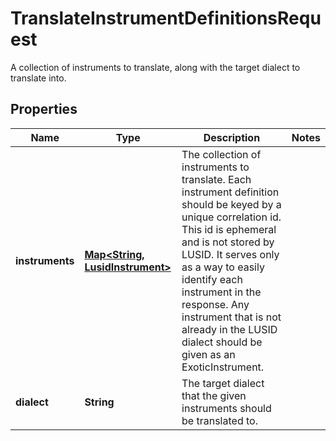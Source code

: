 

# TranslateInstrumentDefinitionsRequest

A collection of instruments to translate, along with the target dialect to translate into.

## Properties

Name | Type | Description | Notes
------------ | ------------- | ------------- | -------------
**instruments** | [**Map&lt;String, LusidInstrument&gt;**](LusidInstrument.md) | The collection of instruments to translate.                Each instrument definition should be keyed by a unique correlation id. This id is ephemeral  and is not stored by LUSID. It serves only as a way to easily identify each instrument in the response.                Any instrument that is not already in the LUSID dialect should be given as an ExoticInstrument. | 
**dialect** | **String** | The target dialect that the given instruments should be translated to. | 



